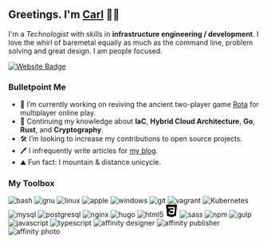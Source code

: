 ## Greetings. I'm [Carl](https://carl.hoyer.ca "Carl Hoyer's website") 👋🏼

I'm a *Technologist* with skills in **infrastructure engineering / development**. I love the whirl of baremetal equally as much as the command line, problem solving and great design. I am people focused.

<a href="https://carl.hoyer.ca"><img src="https://img.shields.io/badge/carl.hoyer.ca-yellow?style=flat-square&logo=firefoxbrowser&logoColor=orange&labelColor=ffbf00&color=ffdf80&link=https://carl.hoyer.ca" alt="Website Badge"></a>

### Bulletpoint Me

- 🔭 I’m currently working on reviving the ancient two-player game [Rota](https://github.com/PlayRota) for multiplayer online play.
- 🤔 Continuing my knowledge about **IaC**, **Hybrid Cloud Architecture**, **Go**, **Rust**, and **Cryptography**.
- 🛠️ I’m looking to increase my contributions to open source projects.
- 🖊️ I infrequently write articles for [my blog](https://carl.hoyer.ca).
- ⛰️ Fun fact: I mountain & distance unicycle.

### My Toolbox

<p align="left">
<img src="https://raw.githubusercontent.com/simple-icons/simple-icons/develop/icons/gnubash.svg" alt="bash" width="25" height="25" />
<img src="https://raw.githubusercontent.com/simple-icons/simple-icons/develop/icons/gnu.svg" alt="gnu" width="25" height="25" />
<img src="https://raw.githubusercontent.com/simple-icons/simple-icons/develop/icons/linux.svg" alt="linux" width="25" height="25" />
<img src="https://raw.githubusercontent.com/simple-icons/simple-icons/develop/icons/apple.svg" alt="apple" width="25" height="25" />
<img src="https://raw.githubusercontent.com/simple-icons/simple-icons/develop/icons/windows.svg" alt="windows" width="25" height="25" />
<img src="https://raw.githubusercontent.com/simple-icons/simple-icons/develop/icons/git.svg" alt="git" width="25" height="25" />
<img src="https://raw.githubusercontent.com/simple-icons/simple-icons/develop/icons/vagrant.svg" alt="vagrant" width="25" height="25" />
<img src="https://raw.githubusercontent.com/simple-icons/simple-icons/develop/icons/kubernetes.svg" alt="Kubernetes" width="25" height="25" />
<img src="https://raw.githubusercontent.com/simple-icons/simple-icons/develop/icons/mysql.svg" alt="mysql" width="25" height="25" />
<img src="https://raw.githubusercontent.com/simple-icons/simple-icons/develop/icons/postgresql.svg" alt="postgresql" width="25" height="25" />
<img src="https://raw.githubusercontent.com/simple-icons/simple-icons/develop/icons/nginx.svg" alt="nginx" width="25" height="25" />
<img src="https://raw.githubusercontent.com/simple-icons/simple-icons/develop/icons/hugo.svg" alt="hugo" width="25" height="25" />
<img src="https://raw.githubusercontent.com/simple-icons/simple-icons/develop/icons/html5.svg" alt="html5" width="25" height="25" />
<img src="https://raw.githubusercontent.com/simple-icons/simple-icons/develop/icons/css3.svg" alt="css3" width="25" height="25" />
<img src="https://raw.githubusercontent.com/simple-icons/simple-icons/develop/icons/sass.svg" alt="sass" width="25" height="25" />
<img src="https://raw.githubusercontent.com/simple-icons/simple-icons/develop/icons/npm.svg" alt="npm" width="25" height="25" />
<img src="https://raw.githubusercontent.com/simple-icons/simple-icons/develop/icons/gulp.svg" alt="gulp" width="25" height="25" />
<img src="https://raw.githubusercontent.com/simple-icons/simple-icons/develop/icons/javascript.svg" alt="javascript" width="25" height="25" />
<img src="https://raw.githubusercontent.com/simple-icons/simple-icons/develop/icons/typescript.svg" alt="typescript" width="25" height="25" />
<img src="https://raw.githubusercontent.com/simple-icons/simple-icons/develop/icons/affinitydesigner.svg" alt="affinity designer" width="25" height="25" />
<img src="https://raw.githubusercontent.com/simple-icons/simple-icons/develop/icons/affinitypublisher.svg" alt="affinity publisher" width="25" height="25" />
<img src="https://raw.githubusercontent.com/simple-icons/simple-icons/develop/icons/affinityphoto.svg" alt="affinity photo" width="25" height="25" />
</p>